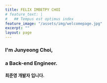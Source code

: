 ```yaml
---
title: FELIX IMBETPY CHOI 
# feature_text: |
#   ## Tempus est optimus index
feature_image: "/assets/img/welcomepage.jpg"
excerpt: ""
layout: page
---
```


### I'm Junyeong Choi,
### a Back-end Engineer.
#### 최준영 개발자 입니다.

